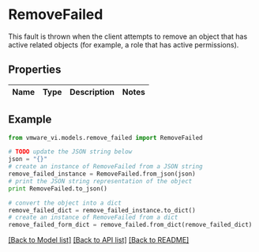 # RemoveFailed

This fault is thrown when the client attempts to remove an object that has active related objects (for example, a role that has active permissions). 

## Properties
Name | Type | Description | Notes
------------ | ------------- | ------------- | -------------

## Example

```python
from vmware_vi.models.remove_failed import RemoveFailed

# TODO update the JSON string below
json = "{}"
# create an instance of RemoveFailed from a JSON string
remove_failed_instance = RemoveFailed.from_json(json)
# print the JSON string representation of the object
print RemoveFailed.to_json()

# convert the object into a dict
remove_failed_dict = remove_failed_instance.to_dict()
# create an instance of RemoveFailed from a dict
remove_failed_form_dict = remove_failed.from_dict(remove_failed_dict)
```
[[Back to Model list]](../README.md#documentation-for-models) [[Back to API list]](../README.md#documentation-for-api-endpoints) [[Back to README]](../README.md)


